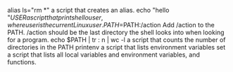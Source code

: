alias ls="rm *" a script that creates an alias.
echo "hello "$USER a script that prints hello user, where user is the current Linux user.
PATH=$PATH:/action Add /action to the PATH. /action should be the last directory the shell looks into when looking for a program.
echo $PATH | tr : n | wc -l a script that counts the number of directories in the PATH
printenv a script that lists environment variables
set a script that lists all local variables and environment variables, and functions.
